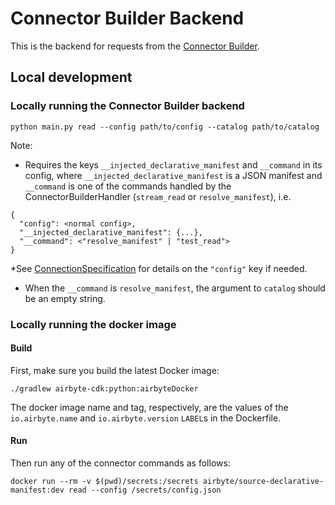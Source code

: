 # Connector Builder Backend

This is the backend for requests from the [Connector Builder](https://docs.airbyte.com/connector-development/connector-builder-ui/overview/).

## Local development

### Locally running the Connector Builder backend

```
python main.py read --config path/to/config --catalog path/to/catalog
```

Note:
- Requires the keys `__injected_declarative_manifest` and `__command` in its config, where `__injected_declarative_manifest` is a JSON manifest and `__command` is one of the commands handled by the ConnectorBuilderHandler (`stream_read` or `resolve_manifest`), i.e.
```
{
  "config": <normal config>,
  "__injected_declarative_manifest": {...},
  "__command": <"resolve_manifest" | "test_read">
}
```
*See [ConnectionSpecification](https://docs.airbyte.com/understanding-airbyte/airbyte-protocol/#actor-specification) for details on the `"config"` key if needed.

- When the `__command` is `resolve_manifest`, the argument to `catalog` should be an empty string.

### Locally running the docker image

#### Build

First, make sure you build the latest Docker image:
```
./gradlew airbyte-cdk:python:airbyteDocker
```

The docker image name and tag, respectively, are the values of the `io.airbyte.name` and `io.airbyte.version` `LABEL`s in the Dockerfile.

#### Run

Then run any of the connector commands as follows:

```
docker run --rm -v $(pwd)/secrets:/secrets airbyte/source-declarative-manifest:dev read --config /secrets/config.json
```
